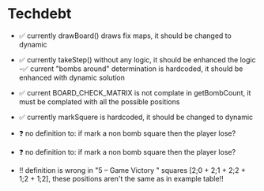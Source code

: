 # Techdebt 
- ✅ currently drawBoard() draws fix maps, it should be changed to dynamic
- ✅ currently takeStep() without any logic, it should be enhanced the logic
 -✅ current "bombs around" determination is hardcoded, it should be enhanced with dynamic solution
 - ✅ current BOARD_CHECK_MATRIX is not complate in getBombCount, it must be complated with all the possible positions
 - ✅ currently markSquere is hardcoded, it should be changed to dynamic


 - ❓ no definition to: if mark a non bomb square then the player lose?
- ❓ no definition to: if mark a non bomb square then the player lose?
- ‼ definition is wrong in "5 – Game Victory " squares [2;0 + 2;1 + 2;2 + 1;2 + 1;2], these positions aren't the same as in example table!!